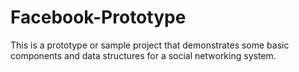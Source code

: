 # Facebook-Prototype
This is a prototype or sample project that demonstrates some basic components and data structures for a social networking system.

